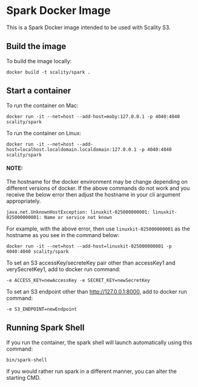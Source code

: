 # Spark Docker Image

This is a Spark Docker image intended to be used with Scality S3.

## Build the image

To build the image locally:

```
docker build -t scality/spark .
```
## Start a container

To run the container on Mac:

```
docker run -it --net=host --add-host=moby:127.0.0.1 -p 4040:4040 scality/spark
```

To run the container on Linux:

```
docker run -it --net=host --add-host=localhost.localdomain.localdomain:127.0.0.1 -p 4040:4040 scality/spark
```
#### NOTE:
The hostname for the docker environment may be change depending on different versions of docker. If the above commands do not work
and you receive the below error then adjust the hostname in your cli argument appropriately.

```
java.net.UnknownHostException: linuxkit-025000000001: linuxkit-025000000001: Name or service not known
```
For example, with the above error, then use ```linuxkit-025000000001``` as the hostname as you see in the command below:

```
docker run -it --net=host --add-host=linuxkit-025000000001 -p 4040:4040 scality/spark
```



To set an S3 accessKey/secreteKey pair other than accessKey1 and verySecretKey1,
add to docker run command:

```
-e ACCESS_KEY=newAccessKey -e SECRET_KEY=newSecretKey
```

To set an S3 endpoint other than http://127.0.0.1:8000, add to docker run command:

```
-e S3_ENDPOINT=newEndpoint
```

## Running Spark Shell

If you run the container, the spark shell will launch automatically using this command:

```
bin/spark-shell
```

If you would rather run spark in a different manner, you can alter the starting CMD.
